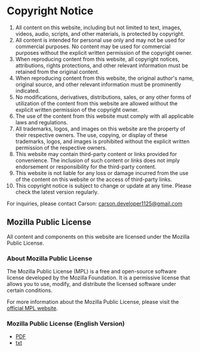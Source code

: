 # Copyright Notice

1. All content on this website, including but not limited to text, images, videos, audio, scripts, and other materials, is protected by copyright.
2. All content is intended for personal use only and may not be used for commercial purposes. No content may be used for commercial purposes without the explicit written permission of the copyright owner.
3. When reproducing content from this website, all copyright notices, attributions, rights protections, and other relevant information must be retained from the original content.
4. When reproducing content from this website, the original author's name, original source, and other relevant information must be prominently indicated.
5. No modifications, derivatives, distributions, sales, or any other forms of utilization of the content from this website are allowed without the explicit written permission of the copyright owner.
6. The use of the content from this website must comply with all applicable laws and regulations.
7. All trademarks, logos, and images on this website are the property of their respective owners. The use, copying, or display of these trademarks, logos, and images is prohibited without the explicit written permission of the respective owners.
8. This website may contain third-party content or links provided for convenience. The inclusion of such content or links does not imply endorsement or responsibility for the third-party content.
9. This website is not liable for any loss or damage incurred from the use of the content on this website or the access of third-party links.
10. This copyright notice is subject to change or update at any time. Please check the latest version regularly.

For inquiries, please contact Carson: [carson.developer1125@gmail.com](mailto:carson.developer1125@gmail.com)

## Mozilla Public License

All content and components on this website are licensed under the Mozilla Public License.

### About Mozilla Public License

The Mozilla Public License (MPL) is a free and open-source software license developed by the Mozilla Foundation. It is a permissive license that allows you to use, modify, and distribute the licensed software under certain conditions.

For more information about the Mozilla Public License, please visit the [official MPL website](https://www.mozilla.org/MPL/).

### Mozilla Public License (English Version)

- [PDF](https://github.com/Carson-We/Documentation/blob/main/Website/carson1125/carson1125/Docs/Mozilla%20Public%20License.pdf)
- [txt](https://github.com/Carson-We/Documentation/blob/main/Website/carson1125/carson1125/Docs/License)
